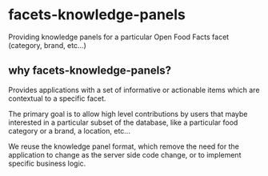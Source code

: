 # facets-knowledge-panels
Providing knowledge panels for a particular Open Food Facts facet (category, brand, etc...)

## why facets-knowledge-panels?

Provides applications with a set of informative or actionable items which are contextual to a specific facet.

The primary goal is to allow high level contributions by users that maybe interested in a particular subset of the database, like a particular food category or a brand, a location, etc...

We reuse the knowledge panel format, which remove the need for the application to change as the server side code change, or to implement specific business logic.